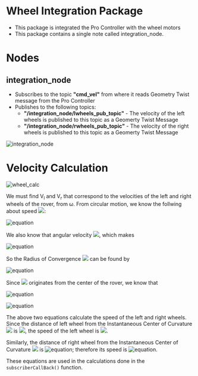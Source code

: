 # Wheel Integration Package
- This package is integrated the Pro Controller with the wheel motors
-  This package contains a single note called integration_node.

# Nodes
## integration_node
- Subscribes to the topic **"cmd_vel"** from where it reads Geometry Twist message from the Pro Controller
- Publishes to the following topics:
	- **"/integration_node/lwheels_pub_topic"** - The velocity of the left wheels is published to this topic as a Geomerty Twist Message
	- **"/integration_node/rwheels_pub_topic"** - The velocity of the right wheels is published to this topic as a Geomerty Twist Message

![integration_node](https://user-images.githubusercontent.com/56468618/113475473-91135a00-9493-11eb-923b-db406d3fbfd6.jpg)

# Velocity Calculation
![wheel_calc](https://user-images.githubusercontent.com/56468618/113476027-4e06b600-9496-11eb-9f92-440c9622fcde.jpg)

We must find V<sub>l</sub> and V<sub>r</sub> that correspond to the velocities of the left and right wheels of the rover, from &omega;.
From circular motion, we know the follwing about speed <img src="https://render.githubusercontent.com/render/math?math=v">:

![equation](https://latex.codecogs.com/gif.latex?\dpi{150}&space;v&space;=&space;\frac{2\pi&space;R}{T})

We also know that angular velocity <img src="https://render.githubusercontent.com/render/math?math=\omega  = \frac{2\pi}{T}">, which makes

![equation](https://latex.codecogs.com/gif.latex?\dpi{150}&space;v=\omega&space;R)

So the Radius of Convergence <img src="https://render.githubusercontent.com/render/math?math=R"> can be found by 

![equation](https://latex.codecogs.com/gif.latex?\dpi{200}&space;R&space;=&space;\frac{v}{\omega})

Since <img src="https://render.githubusercontent.com/render/math?math=v"> originates from the center of the rover, we know that 

![equation](https://latex.codecogs.com/gif.latex?\dpi{200}&space;V_l&space;=&space;\omega&space;\Big(R-&space;\frac{\text{wheel&space;dist}}{2}\Big))

![equation](https://latex.codecogs.com/gif.latex?\dpi{200}&space;V_r&space;=&space;\omega&space;\Big(R&plus;&space;\frac{\text{wheel&space;dist}}{2}\Big))

The above two equations calculate the speed of the left and right wheels. Since the distance of left wheel from the Instantaneous Center of Curvature <img src="https://render.githubusercontent.com/render/math?math=ICC"> is <img src="https://render.githubusercontent.com/render/math?math=\Big(R-\frac{\text{wheel dist}}{2}\Big)">, the speed of the left wheel is <img src="https://render.githubusercontent.com/render/math?math=V_l = \omega \Big(R- \frac{\text{wheel dist}}{2}\Big))">. 

Similarly, the distance of right wheel from the Instantaneous Center of Curvature <img src="https://render.githubusercontent.com/render/math?math=ICC"> is ![equation](https://latex.codecogs.com/gif.latex?\dpi{80}&space;\Big(R&space;&plus;&space;\frac{\text{wheel&space;dist}}{2}\Big)); therefore its speed is ![equation](https://latex.codecogs.com/gif.latex?\dpi{80}&space;V_r&space;=&space;\omega&space;\Big(R&plus;&space;\frac{\text{wheel&space;dist}}{2}\Big)).

These equations are used in the calculations done in the ``subscriberCallBack()`` function. 
